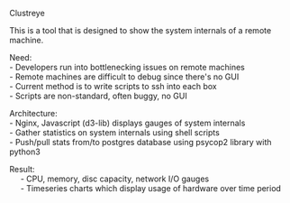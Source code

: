 Clustreye

This is a tool that is designed to show the system internals of a remote machine.<br />

Need:<br />
    - Developers run into bottlenecking issues on remote machines<br />
    - Remote machines are difficult to debug since there's no GUI<br />
    - Current method is to write scripts to ssh into each box<br />
    - Scripts are non-standard, often buggy, no GUI<br />

Architecture:<br />
    - Nginx, Javascript (d3-lib) displays gauges of system internals<br />
    - Gather statistics on system internals using shell scripts<br />
    - Push/pull stats from/to postgres database using psycop2 library with python3<br />

Result:<br />
&nbsp;&nbsp;&nbsp;&nbsp;    - CPU, memory, disc capacity, network I/O gauges<br />
&nbsp;&nbsp;&nbsp;&nbsp;    - Timeseries charts which display usage of hardware over time period<br />

